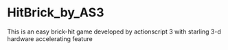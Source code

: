 HitBrick_by_AS3
===============

This is an easy brick-hit game developed by actionscript 3 with starling 3-d hardware accelerating feature

